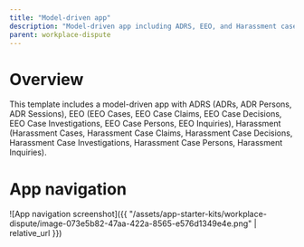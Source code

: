 ```yaml
---
title: "Model-driven app"
description: "Model-driven app including ADRS, EEO, and Harassment case tracking features."
parent: workplace-dispute
---
```


# Overview

This template includes a model-driven app with ADRS (ADRs, ADR Persons, ADR Sessions), EEO (EEO Cases, EEO Case Claims, EEO Case Decisions, EEO Case Investigations, EEO Case Persons, EEO Inquiries), Harassment (Harassment Cases, Harassment Case Claims, Harassment Case Decisions, Harassment Case Investigations, Harassment Case Persons, Harassment Inquiries).

# App navigation

![App navigation screenshot]({{ "/assets/app-starter-kits/workplace-dispute/image-073e5b82-47aa-422a-8565-e576d1349e4e.png" | relative_url }})

